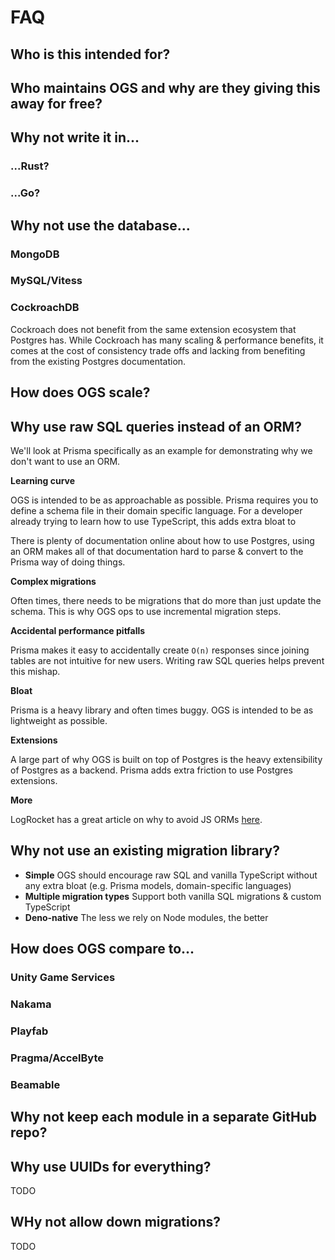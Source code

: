 # FAQ

## Who is this intended for?

## Who maintains OGS and why are they giving this away for free?

## Why not write it in...

### ...Rust?

### ...Go?

## Why not use the database...

### MongoDB

### MySQL/Vitess

### CockroachDB

Cockroach does not benefit from the same extension ecosystem that Postgres has. While Cockroach has many scaling & performance benefits, it comes at the cost of consistency trade offs and lacking from benefiting from the existing Postgres documentation.

## How does OGS scale?

## Why use raw SQL queries instead of an ORM?

We'll look at Prisma specifically as an example for demonstrating why we don't want to use an ORM.

**Learning curve**

OGS is intended to be as approachable as possible. Prisma requires you to define a schema file in their domain specific language. For a developer already trying to learn how to use TypeScript, this adds extra bloat to 

There is plenty of documentation online about how to use Postgres, using an ORM makes all of that documentation hard to parse & convert to the Prisma way of doing things.

**Complex migrations**

Often times, there needs to be migrations that do more than just update the schema. This is why OGS ops to use incremental migration steps.

**Accidental performance pitfalls**

Prisma makes it easy to accidentally create `O(n)` responses since joining tables are not intuitive for new users. Writing raw SQL queries helps prevent this mishap.

**Bloat**

Prisma is a heavy library and often times buggy. OGS is intended to be as lightweight as possible.

**Extensions**

A large part of why OGS is built on top of Postgres is the heavy extensibility of Postgres as a backend. Prisma adds extra friction to use Postgres extensions.

**More**

LogRocket has a great article on why to avoid JS ORMs [here](https://blog.logrocket.com/node-js-orms-why-shouldnt-use/).

## Why not use an existing migration library?

- **Simple** OGS should encourage raw SQL and vanilla TypeScript without any extra bloat (e.g. Prisma models, domain-specific languages)
- **Multiple migration types** Support both vanilla SQL migrations & custom TypeScript
- **Deno-native** The less we rely on Node modules, the better

## How does OGS compare to...

### Unity Game Services

### Nakama

### Playfab

### Pragma/AccelByte

### Beamable

## Why not keep each module in a separate GitHub repo?

## Why use UUIDs for everything?

TODO

## WHy not allow down migrations?

TODO

